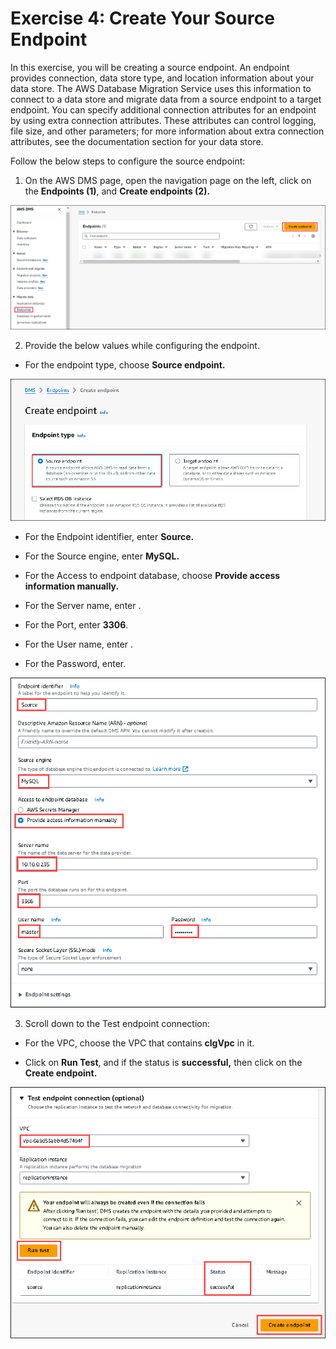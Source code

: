 # Exercise 4: Create Your Source Endpoint

In this exercise, you will be creating a source endpoint. An endpoint provides connection, data store type, and location information about your data store. The AWS Database Migration Service uses this information to connect to a data store and migrate data from a source endpoint to a target endpoint. You can specify additional connection attributes for an endpoint by using extra connection attributes. These attributes can control logging, file size, and other parameters; for more information about extra connection attributes, see the documentation section for your data store.

Follow the below steps to configure the source endpoint:

1. On the AWS DMS page, open the navigation page on the left, click on the **Endpoints (1)**, and **Create endpoints (2).**

![](./labguide-rds/36.png)

2. Provide the below values while configuring the endpoint.

* For the endpoint type, choose **Source endpoint.**

![](./labguide-rds/37.png)

* For the Endpoint identifier, enter **Source.**

* For the Source engine, enter **MySQL.**

* For the Access to endpoint database, choose **Provide access information manually.**

* For the Server name, enter .

* For the Port, enter **3306**.

* For the User name, enter .

* For the Password, enter.

![](./labguide-rds/38.png)

3. Scroll down to the Test endpoint connection:

* For the VPC, choose the VPC that contains **clgVpc** in it.

* Click on **Run Test**, and if the status is **successful,** then click on the **Create endpoint.**

![](./labguide-rds/39.png)